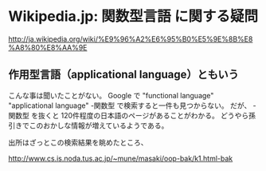 # Wikipedia.jp: 関数型言語 に関する疑問

http://ja.wikipedia.org/wiki/%E9%96%A2%E6%95%B0%E5%9E%8B%E8%A8%80%E8%AA%9E

## 作用型言語（applicational language）ともいう

こんな事は聞いたことがない。
Google で "functional language" "applicational language" -関数型 で検索すると一件も見つからない。
だが、 -関数型 を抜くと 120件程度の日本語のページがあることがわかる。
どうやら孫引きでこのおかしな情報が増えているようである。

出所はざっとこの検索結果を眺めたところ、

http://www.cs.is.noda.tus.ac.jp/~mune/masaki/oop-bak/k1.html-bak
